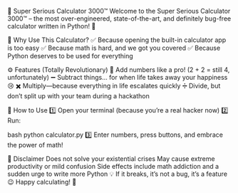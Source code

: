 🧮 Super Serious Calculator 3000™
Welcome to the Super Serious Calculator 3000™ – the most over-engineered, state-of-the-art, and definitely bug-free calculator written in Python! 🎉

📢 Why Use This Calculator?
✅ Because opening the built-in calculator app is too easy
✅ Because math is hard, and we got you covered
✅ Because Python deserves to be used for everything

⚙️ Features (Totally Revolutionary)
🔢 Add numbers like a pro! (2 + 2 = still 4, unfortunately)
➖ Subtract things… for when life takes away your happiness 😢
✖️ Multiply—because everything in life escalates quickly
➗ Divide, but don’t split up with your team during a hackathon

🚀 How to Use
1️⃣ Open your terminal (because you’re a real hacker now)
2️⃣ Run:

bash
python calculator.py
3️⃣ Enter numbers, press buttons, and embrace the power of math!

🛑 Disclaimer
Does not solve your existential crises
May cause extreme productivity or mild confusion
Side effects include math addiction and a sudden urge to write more Python
💡 If it breaks, it’s not a bug, it’s a feature 😉 Happy calculating! 🎯
